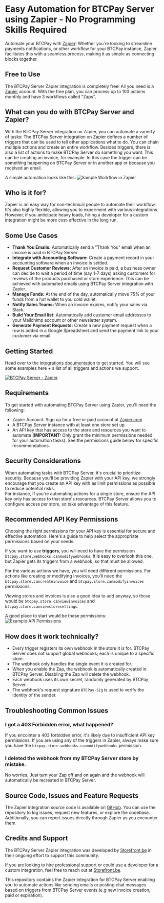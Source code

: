 # Easy Automation for BTCPay Server using Zapier - No Programming Skills Required

Automate your BTCPay with [Zapier](https://zapier.com)! Whether you're looking to streamline payments notifications, or other workflow for your BTCPay instance, Zapier facilitates this with a seamless process, making it as simple as connecting blocks together. 

## Free to Use
The BTCPay Server Zapier integration is completely free! All you need is a [Zapier](https://zapier.com) account. 
With the free plan, you can process up to 100 actions monthly and have 3 workflows called "Zaps".

## What can you do with BTCPay Server and Zapier?
With the BTCPay Server integration on Zapier, you can automate a varierty of tasks:
The BTCPay Server integration on Zapier defines a number of triggers that can be used to tell other applications what to do. You can chain multiple actions and create an entire workflow.
Besides triggers, there is also a list of actions to make BTCPay Server do something you want. This can be creating an invoice, for example. In this case the trigger can be something happening on BTCPay Server or in another app or because you received an email.

A simple automation looks like this:
![Sample Workflow in Zapier](./doc/zap-sample1.png)

## Who is it for?
Zapier is an easy way for non-technical people to automate their workflow. It's also highly flexible, allowing you to experiment with various integrations. However, if you anticipate heavy loads, hiring a developer for a custom integration might be more cost-effective in the long run.

## Some Use Cases
- **Thank You Emails:** Automatically send a "Thank You" email when an invoice is paid in BTCPay Server
- **Integrate with Accounting Software:** Create a payment record in your accounting software when an invoice is settled.
- **Request Customer Reviews:** After an invoice is paid, a business owner can decide to wait a period of time (say 1-7 days) asking customers for reviews of the products purchased or store experience. This can be achieved with automated emails using BTCPay Server integration with Zapier.
- **Manage Funds:** At the end of the day, automatically move 75% of your funds from a hot wallet to you cold wallet.
- **Notify Sales Teams:** When an invoice expires, notify your sales via Slack.
- **Build Your Email list:** Automatically add customer email addresses to your Mailchimp account or other newsletter system.
- **Generate Payment Requests:** Create a new payment request when a row is added in a Google Spreadsheet and send the payment link to your customer via email.

## Getting Started
Head over to the [integrations documentation](https://zapier.com/apps/btcpay-server/integrations) to get started. You will see some examples here + a list of all triggers and actions we support. 

[![BTCPay Server - Zapier](https://img.youtube.com/vi/RylpDWt30uc/mqdefault.jpg "BTCPay Server - Zapier")](https://youtu.be/RylpDWt30uc "BTCPay Server - Zapier")

## Requirements
To get started with automating BTCPay Server using Zapier, you'll need the following:
- Zapier Account. Sign up for a free or paid account at [Zapier.com](https://zapier.com)
- A BTCPay Server instance with at least one store set up.
- An API key that has access to the store and resources you want to automate (**IMPORTANT:** Only grant the minimum permissions needed for your automation tasks). 
See the permissions guide below for specific recommendations.

## Security Considerations
When automating tasks with BTCPay Server, it's crucial to prioritize security. Because you'll be providing Zapier with your API key, we strongly encourage that you create an API key with as limit permissions as possible to reduce potential risks.  
For instance, if you're automating actions for a single store, ensure the API key only has access to that store's resources. 
BTCPay Server allows you to configure access per store, so take advantage of this feature.

## Recommended API Key Permissions
Choosing the right permissions for your API key is essential for secure and effective automation. Here's a guide to help select the appropriate permissions based on your needs:

If you want to use **triggers**, you will need to have the permission `btcpay.store.webhooks.canmodifywebhooks`. It is easy to overlook this one, but Zapier gets its triggers from a webhook, so that must be allowed.

For the various actions we have, you will need different permissions. For actions like creating or modifying invoices, you'll need the `btcpay.store.cancreateinvoice` and `btcpay.store.canmodifyinvoices` permissions.

Viewing stores and invoices is also a good idea to add anyway, so those would be `btcpay.store.canviewinvoices` and `btcpay.store.canviewstoresettings`.

A good place to start would be these permissions:
![Example API Permissions](./doc/ExampleApiPermissions.jpeg)


## How does it work technically?
- Every trigger registers its own webhook in the store it is for. BTCPay Server does not support global webhooks; each is unique to a specific store.
- The webhook only handles the single event it is created for.
- When you enable the Zap, the webhook is automatically created in BTCPay Server. Disabling the Zap will delete the webhook.
- Each webhook uses its own secret, randomly generated by BTCPay Server.
- The webhook's request signature `BTCPay-Sig` is used to verify the identity of the sender.


## Troubleshooting Common Issues

### I got a 403 Forbidden error, what happened?
If you encointer a 403 forbidden error, it's likely due to insufficient API key permissions. If you are using any of the triggers in Zapier, always make sure you have the `btcpay.store.webhooks.canmodifywebhooks` permission.

### I deleted the webhook from my BTCPay Server store by mistake.
No worries. Just turn your Zap off and on again and the webhook will automatically be recreated in BTCPay Server.


## Source Code, Issues and Feature Requests
The Zapier integration source code is available on [GitHub](https://github.com/btcpayserver/zapier).
You can use the repository to log issues, request new features, or explore the codebase.
Additionally, you can report issues directly through Zapier as you encounter them.

## Credits and Support
The BTCPay Server Zapier integration was developed by [Storefront.be](https://www.storefront.be/en/) in their ongoing effort to support this community.

If you are looking to hire professional support or could use a developer for a custom integration, feel free to reach out at [Storefront.be](https://www.storefront.be/en/).

This repository contains the Zapier integration for BTCPay Server enabling you to automate actions like sending emails or posting chat messages based on triggers from BTCPay Server events (e.g new invoice creation, paid or expiration).
